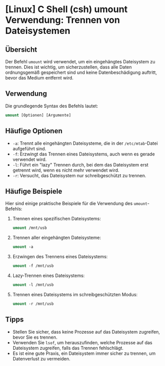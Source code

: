 # [Linux] C Shell (csh) umount Verwendung: Trennen von Dateisystemen

## Übersicht
Der Befehl `umount` wird verwendet, um ein eingehängtes Dateisystem zu trennen. Dies ist wichtig, um sicherzustellen, dass alle Daten ordnungsgemäß gespeichert sind und keine Datenbeschädigung auftritt, bevor das Medium entfernt wird.

## Verwendung
Die grundlegende Syntax des Befehls lautet:

```csh
umount [Optionen] [Argumente]
```

## Häufige Optionen
- `-a`: Trennt alle eingehängten Dateisysteme, die in der `/etc/mtab`-Datei aufgeführt sind.
- `-f`: Erzwingt das Trennen eines Dateisystems, auch wenn es gerade verwendet wird.
- `-l`: Führt ein "lazy" Trennen durch, bei dem das Dateisystem erst getrennt wird, wenn es nicht mehr verwendet wird.
- `-r`: Versucht, das Dateisystem nur schreibgeschützt zu trennen.

## Häufige Beispiele
Hier sind einige praktische Beispiele für die Verwendung des `umount`-Befehls:

1. Trennen eines spezifischen Dateisystems:
   ```csh
   umount /mnt/usb
   ```

2. Trennen aller eingehängten Dateisysteme:
   ```csh
   umount -a
   ```

3. Erzwingen des Trennens eines Dateisystems:
   ```csh
   umount -f /mnt/usb
   ```

4. Lazy-Trennen eines Dateisystems:
   ```csh
   umount -l /mnt/usb
   ```

5. Trennen eines Dateisystems im schreibgeschützten Modus:
   ```csh
   umount -r /mnt/usb
   ```

## Tipps
- Stellen Sie sicher, dass keine Prozesse auf das Dateisystem zugreifen, bevor Sie es trennen.
- Verwenden Sie `lsof`, um herauszufinden, welche Prozesse auf das Dateisystem zugreifen, falls das Trennen fehlschlägt.
- Es ist eine gute Praxis, ein Dateisystem immer sicher zu trennen, um Datenverlust zu vermeiden.